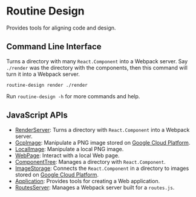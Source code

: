 # Routine Design

Provides tools for aligning code and design.

## Command Line Interface

Turns a directory with many `React.Component` into a Webpack server. Say `./render` was the directory with the components, then this command will turn it into a Webpack server.
```
routine-design render ./render
```

Run `routine-design -h` for more commands and help.

## JavaScript APIs

* [RenderServer](./src/README.md): Turns a directory with `React.Component` into a Webpack server.
* [GcpImage](./src/README.md): Manipulate a PNG image stored on [Google Cloud Platform](https://cloud.google.com/).
* [LocalImage](./src/README.md): Manipulate a local PNG image.
* [WebPage](./src/README.md): Interact with a local Web page.
* [ComponentTree](./src/component-tree/README.md): Manages a directory with `React.Component`.
* [ImageStorage](./image-storage/README.md): Connects the `React.Component` in a directory to images stored on [Google Cloud Platform](https://cloud.google.com/).
* [Application](./src/application/README.md): Provides tools for creating a Web application.
* [RoutesServer](./src/routes-server/README.md): Manages a Webpack server built for a `routes.js`.
